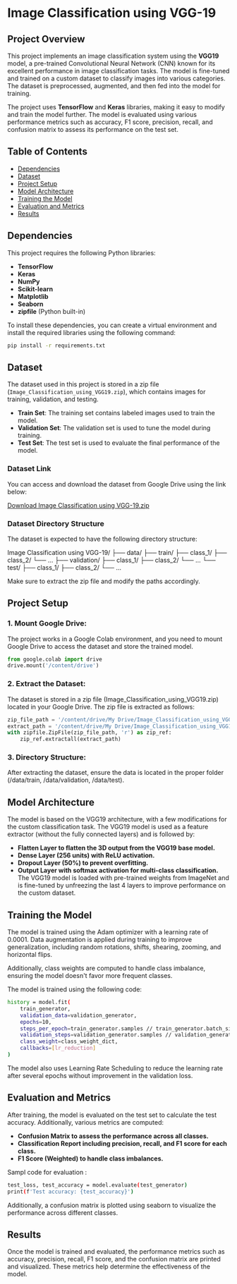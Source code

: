# Image Classification using VGG-19

## Project Overview

This project implements an image classification system using the **VGG19** model, a pre-trained Convolutional Neural Network (CNN) known for its excellent performance in image classification tasks. The model is fine-tuned and trained on a custom dataset to classify images into various categories. The dataset is preprocessed, augmented, and then fed into the model for training.

The project uses **TensorFlow** and **Keras** libraries, making it easy to modify and train the model further. The model is evaluated using various performance metrics such as accuracy, F1 score, precision, recall, and confusion matrix to assess its performance on the test set.

## Table of Contents

- [Dependencies](#dependencies)
- [Dataset](#dataset)
- [Project Setup](#project-setup)
- [Model Architecture](#model-architecture)
- [Training the Model](#training-the-model)
- [Evaluation and Metrics](#evaluation-and-metrics)
- [Results](#results)

## Dependencies

This project requires the following Python libraries:

- **TensorFlow**
- **Keras**
- **NumPy**
- **Scikit-learn**
- **Matplotlib**
- **Seaborn**
- **zipfile** (Python built-in)

To install these dependencies, you can create a virtual environment and install the required libraries using the following command:

```bash
pip install -r requirements.txt
```
## Dataset

The dataset used in this project is stored in a zip file (`Image_Classification_using_VGG19.zip`), which contains images for training, validation, and testing.

- **Train Set**: The training set contains labeled images used to train the model.
- **Validation Set**: The validation set is used to tune the model during training.
- **Test Set**: The test set is used to evaluate the final performance of the model.

### Dataset Link

You can access and download the dataset from Google Drive using the link below:

[Download Image Classification using VGG-19.zip](https://drive.google.com/drive/folders/1-190aKlLZJWe5PgWBRp2BuHuVBz3Chxg?usp=drive_link)

### Dataset Directory Structure

The dataset is expected to have the following directory structure:

Image Classification using VGG-19/
├── data/
    ├── train/
        ├── class_1/
        ├── class_2/ └── ...
    ├── validation/ 
        ├── class_1/
        ├── class_2/ └── ... 
    └── test/
        ├── class_1/
        ├── class_2/ └── ...

Make sure to extract the zip file and modify the paths accordingly.

## Project Setup

### 1. Mount Google Drive:
The project works in a Google Colab environment, and you need to mount Google Drive to access the dataset and store the trained model.

```python
from google.colab import drive
drive.mount('/content/drive')
```
### 2. Extract the Dataset: 
The dataset is stored in a zip file (Image_Classification_using_VGG19.zip) located in your Google Drive. The zip file is extracted as follows:

```python
zip_file_path = '/content/drive/My Drive/Image_Classification_using_VGG19.zip'
extract_path = '/content/drive/My Drive/Image_Classification_using_VGG19'
with zipfile.ZipFile(zip_file_path, 'r') as zip_ref:
    zip_ref.extractall(extract_path)
```
### 3. Directory Structure: 
After extracting the dataset, ensure the data is located in the proper folder (/data/train, /data/validation, /data/test).

## Model Architecture

The model is based on the VGG19 architecture, with a few modifications for the custom classification task. The VGG19 model is used as a feature extractor (without the fully connected layers) and is followed by:

- **Flatten Layer to flatten the 3D output from the VGG19 base model.**
- **Dense Layer (256 units) with ReLU activation.**
- **Dropout Layer (50%) to prevent overfitting.**
- **Output Layer with softmax activation for multi-class classification.**
The VGG19 model is loaded with pre-trained weights from ImageNet and is fine-tuned by unfreezing the last 4 layers to improve performance on the custom dataset.

## Training the Model

The model is trained using the Adam optimizer with a learning rate of 0.0001. Data augmentation is applied during training to improve generalization, including random rotations, shifts, shearing, zooming, and horizontal flips.

Additionally, class weights are computed to handle class imbalance, ensuring the model doesn't favor more frequent classes.

The model is trained using the following code:
``` bash
history = model.fit(
    train_generator,
    validation_data=validation_generator,
    epochs=10,
    steps_per_epoch=train_generator.samples // train_generator.batch_size,
    validation_steps=validation_generator.samples // validation_generator.batch_size,
    class_weight=class_weight_dict,
    callbacks=[lr_reduction]
)
```
The model also uses Learning Rate Scheduling to reduce the learning rate after several epochs without improvement in the validation loss.

## Evaluation and Metrics

After training, the model is evaluated on the test set to calculate the test accuracy. Additionally, various metrics are computed:
- **Confusion Matrix to assess the performance across all classes.**
- **Classification Report including precision, recall, and F1 score for each class.**
- **F1 Score (Weighted) to handle class imbalances.**

Sampl code for evaluation :
```bash
test_loss, test_accuracy = model.evaluate(test_generator)
print(f'Test accuracy: {test_accuracy}')
```
Additionally, a confusion matrix is plotted using seaborn to visualize the performance across different classes.

## Results

Once the model is trained and evaluated, the performance metrics such as accuracy, precision, recall, F1 score, and the confusion matrix are printed and visualized. These metrics help determine the effectiveness of the model.




